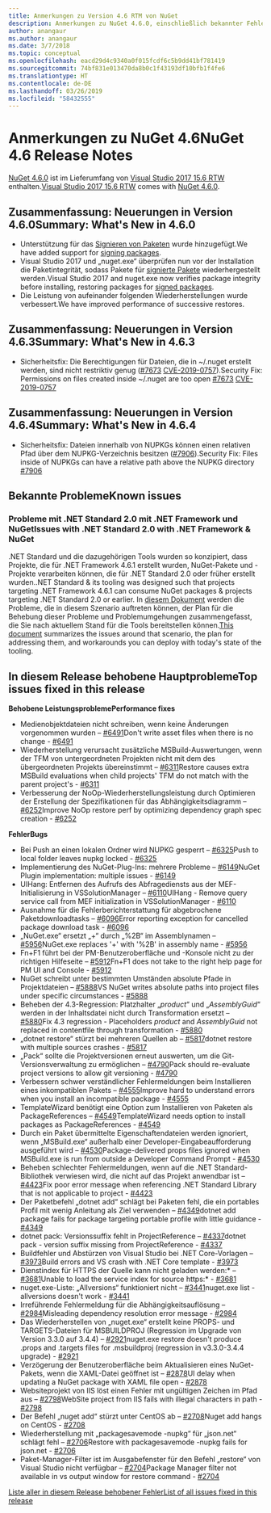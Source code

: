 ```yaml
---
title: Anmerkungen zu Version 4.6 RTM von NuGet
description: Anmerkungen zu NuGet 4.6.0, einschließlich bekannter Fehler, Fehlerkorrekturen, hinzugefügter Features und DCRs.
author: anangaur
ms.author: anangaur
ms.date: 3/7/2018
ms.topic: conceptual
ms.openlocfilehash: eacd29d4c9340a0f015fcdf6c5b9dd41bf781419
ms.sourcegitcommit: 74bf831e013470da8b0c1f43193df10bfb1f4fe6
ms.translationtype: HT
ms.contentlocale: de-DE
ms.lasthandoff: 03/26/2019
ms.locfileid: "58432555"
---
```

# <a name="nuget-46-release-notes"></a><span data-ttu-id="4abc6-103">Anmerkungen zu NuGet 4.6</span><span class="sxs-lookup"><span data-stu-id="4abc6-103">NuGet 4.6 Release Notes</span></span>

<span data-ttu-id="4abc6-104">[NuGet 4.6.0](https://dist.nuget.org/win-x86-commandline/v4.6.0/nuget.exe) ist im Lieferumfang von [Visual Studio 2017 15.6 RTW](https://www.visualstudio.com/news/releasenotes/vs2017-relnotes) enthalten.</span><span class="sxs-lookup"><span data-stu-id="4abc6-104">[Visual Studio 2017 15.6 RTW](https://www.visualstudio.com/news/releasenotes/vs2017-relnotes) comes with [NuGet 4.6.0](https://dist.nuget.org/win-x86-commandline/v4.6.0/nuget.exe).</span></span>

## <a name="summary-whats-new-in-460"></a><span data-ttu-id="4abc6-105">Zusammenfassung: Neuerungen in Version 4.6.0</span><span class="sxs-lookup"><span data-stu-id="4abc6-105">Summary: What's New in 4.6.0</span></span>

* <span data-ttu-id="4abc6-106">Unterstützung für das [Signieren von Paketen](../create-packages/sign-a-package.md) wurde hinzugefügt.</span><span class="sxs-lookup"><span data-stu-id="4abc6-106">We have added support for [signing packages](../create-packages/sign-a-package.md).</span></span>
* <span data-ttu-id="4abc6-107">Visual Studio 2017 und „nuget.exe“ überprüfen nun vor der Installation die Paketintegrität, sodass Pakete für [signierte Pakete](../reference/signed-packages-reference.md) wiederhergestellt werden.</span><span class="sxs-lookup"><span data-stu-id="4abc6-107">Visual Studio 2017 and nuget.exe now verifies package integrity before installing, restoring packages for [signed packages](../reference/signed-packages-reference.md).</span></span>
* <span data-ttu-id="4abc6-108">Die Leistung von aufeinander folgenden Wiederherstellungen wurde verbessert.</span><span class="sxs-lookup"><span data-stu-id="4abc6-108">We have improved performance of successive restores.</span></span>

## <a name="summary-whats-new-in-463"></a><span data-ttu-id="4abc6-109">Zusammenfassung: Neuerungen in Version 4.6.3</span><span class="sxs-lookup"><span data-stu-id="4abc6-109">Summary: What's New in 4.6.3</span></span>

* <span data-ttu-id="4abc6-110">Sicherheitsfix: Die Berechtigungen für Dateien, die in ~/.nuget erstellt werden, sind nicht restriktiv genug ([#7673](https://github.com/NuGet/Home/issues/7673) [CVE-2019-0757](https://portal.msrc.microsoft.com/en-us/security-guidance/advisory/CVE-2019-0757)).</span><span class="sxs-lookup"><span data-stu-id="4abc6-110">Security Fix: Permissions on files created inside ~/.nuget are too open [#7673](https://github.com/NuGet/Home/issues/7673) [CVE-2019-0757](https://portal.msrc.microsoft.com/en-us/security-guidance/advisory/CVE-2019-0757)</span></span>

## <a name="summary-whats-new-in-464"></a><span data-ttu-id="4abc6-111">Zusammenfassung: Neuerungen in Version 4.6.4</span><span class="sxs-lookup"><span data-stu-id="4abc6-111">Summary: What's New in 4.6.4</span></span>

* <span data-ttu-id="4abc6-112">Sicherheitsfix: Dateien innerhalb von NUPKGs können einen relativen Pfad über dem NUPKG-Verzeichnis besitzen ([#7906](https://github.com/NuGet/Home/issues/7906)).</span><span class="sxs-lookup"><span data-stu-id="4abc6-112">Security Fix: Files inside of NUPKGs can have a relative path above the NUPKG directory [#7906](https://github.com/NuGet/Home/issues/7906)</span></span>

## <a name="known-issues"></a><span data-ttu-id="4abc6-113">Bekannte Probleme</span><span class="sxs-lookup"><span data-stu-id="4abc6-113">Known issues</span></span>

### <a name="issues-with-net-standard-20-with-net-framework--nuget"></a><span data-ttu-id="4abc6-114">Probleme mit .NET Standard 2.0 mit .NET Framework und NuGet</span><span class="sxs-lookup"><span data-stu-id="4abc6-114">Issues with .NET Standard 2.0 with .NET Framework & NuGet</span></span> 

<span data-ttu-id="4abc6-115">.NET Standard und die dazugehörigen Tools wurden so konzipiert, dass Projekte, die für .NET Framework 4.6.1 erstellt wurden, NuGet-Pakete und -Projekte verarbeiten können, die für .NET Standard 2.0 oder früher erstellt wurden.</span><span class="sxs-lookup"><span data-stu-id="4abc6-115">.NET Standard & its tooling was designed such that projects targeting .NET Framework 4.6.1 can consume NuGet packages & projects targeting .NET Standard 2.0 or earlier.</span></span> <span data-ttu-id="4abc6-116">In [diesem Dokument](https://github.com/dotnet/standard/issues/481) werden die Probleme, die in diesem Szenario auftreten können, der Plan für die Behebung dieser Probleme und Problemumgehungen zusammengefasst, die Sie nach aktuellem Stand für die Tools bereitstellen können.</span><span class="sxs-lookup"><span data-stu-id="4abc6-116">[This document](https://github.com/dotnet/standard/issues/481) summarizes the issues around that scenario, the plan for addressing them, and workarounds you can deploy with today's state of the tooling.</span></span>

## <a name="top-issues-fixed-in-this-release"></a><span data-ttu-id="4abc6-117">In diesem Release behobene Hauptprobleme</span><span class="sxs-lookup"><span data-stu-id="4abc6-117">Top issues fixed in this release</span></span>

<span data-ttu-id="4abc6-118">**Behobene Leistungsprobleme**</span><span class="sxs-lookup"><span data-stu-id="4abc6-118">**Performance fixes**</span></span>

* <span data-ttu-id="4abc6-119">Medienobjektdateien nicht schreiben, wenn keine Änderungen vorgenommen wurden – [#6491](https://github.com/NuGet/Home/issues/6491)</span><span class="sxs-lookup"><span data-stu-id="4abc6-119">Don't write asset files when there is no change - [#6491](https://github.com/NuGet/Home/issues/6491)</span></span>
* <span data-ttu-id="4abc6-120">Wiederherstellung verursacht zusätzliche MSBuild-Auswertungen, wenn der TFM von untergeordneten Projekten nicht mit dem des übergeordneten Projekts übereinstimmt – [#6311](https://github.com/NuGet/Home/issues/6311)</span><span class="sxs-lookup"><span data-stu-id="4abc6-120">Restore causes extra MSBuild evaluations when child projects' TFM do not match with the parent project's - [#6311](https://github.com/NuGet/Home/issues/6311)</span></span>
* <span data-ttu-id="4abc6-121">Verbesserung der NoOp-Wiederherstellungsleistung durch Optimieren der Erstellung der Spezifikationen für das Abhängigkeitsdiagramm – [#6252](https://github.com/NuGet/Home/issues/6252)</span><span class="sxs-lookup"><span data-stu-id="4abc6-121">Improve NoOp restore perf by optimizing dependency graph spec creation - [#6252](https://github.com/NuGet/Home/issues/6252)</span></span>

<span data-ttu-id="4abc6-122">**Fehler**</span><span class="sxs-lookup"><span data-stu-id="4abc6-122">**Bugs**</span></span>

* <span data-ttu-id="4abc6-123">Bei Push an einen lokalen Ordner wird NUPKG gesperrt – [#6325](https://github.com/NuGet/Home/issues/6325)</span><span class="sxs-lookup"><span data-stu-id="4abc6-123">Push to local folder leaves nupkg locked - [#6325](https://github.com/NuGet/Home/issues/6325)</span></span>
* <span data-ttu-id="4abc6-124">Implementierung des NuGet-Plug-Ins: mehrere Probleme – [#6149](https://github.com/NuGet/Home/issues/6149)</span><span class="sxs-lookup"><span data-stu-id="4abc6-124">NuGet Plugin implementation:  multiple issues - [#6149](https://github.com/NuGet/Home/issues/6149)</span></span>
* <span data-ttu-id="4abc6-125">UIHang: Entfernen des Aufrufs des Abfragediensts aus der MEF-Initialisierung in VSSolutionManager – [#6110](https://github.com/NuGet/Home/issues/6110)</span><span class="sxs-lookup"><span data-stu-id="4abc6-125">UIHang - Remove query service call from MEF initialization in VSSolutionManager - [#6110](https://github.com/NuGet/Home/issues/6110)</span></span>
* <span data-ttu-id="4abc6-126">Ausnahme für die Fehlerberichterstattung für abgebrochene Paketdownloadtasks – [#6096](https://github.com/NuGet/Home/issues/6096)</span><span class="sxs-lookup"><span data-stu-id="4abc6-126">Error reporting exception for cancelled package download task - [#6096](https://github.com/NuGet/Home/issues/6096)</span></span>
* <span data-ttu-id="4abc6-127">„NuGet.exe“ ersetzt „+“ durch „%2B“ im Assemblynamen – [#5956](https://github.com/NuGet/Home/issues/5956)</span><span class="sxs-lookup"><span data-stu-id="4abc6-127">NuGet.exe replaces '+' with '%2B' in assembly name - [#5956](https://github.com/NuGet/Home/issues/5956)</span></span>
* <span data-ttu-id="4abc6-128">Fn+F1 führt bei der PM-Benutzeroberfläche und -Konsole nicht zu der richtigen Hilfeseite – [#5912](https://github.com/NuGet/Home/issues/5912)</span><span class="sxs-lookup"><span data-stu-id="4abc6-128">Fn+F1 does not take to the right help page for PM UI and Console - [#5912](https://github.com/NuGet/Home/issues/5912)</span></span>
* <span data-ttu-id="4abc6-129">NuGet schreibt unter bestimmten Umständen absolute Pfade in Projektdateien – [#5888](https://github.com/NuGet/Home/issues/5888)</span><span class="sxs-lookup"><span data-stu-id="4abc6-129">VS NuGet writes absolute paths into project files under specific circumstances - [#5888](https://github.com/NuGet/Home/issues/5888)</span></span>
* <span data-ttu-id="4abc6-130">Beheben der 4.3-Regression: Platzhalter „$product$“ und „$AssemblyGuid$“ werden in der Inhaltsdatei nicht durch Transformation ersetzt – [#5880](https://github.com/NuGet/Home/issues/5880)</span><span class="sxs-lookup"><span data-stu-id="4abc6-130">Fix 4.3 regression - Placeholders $product$ and $AssemblyGuid$ not replaced in contentfile through transformation - [#5880](https://github.com/NuGet/Home/issues/5880)</span></span>
* <span data-ttu-id="4abc6-131">„dotnet restore“ stürzt bei mehreren Quellen ab – [#5817](https://github.com/NuGet/Home/issues/5817)</span><span class="sxs-lookup"><span data-stu-id="4abc6-131">dotnet restore with multiple sources crashes - [#5817](https://github.com/NuGet/Home/issues/5817)</span></span>
* <span data-ttu-id="4abc6-132">„Pack“ sollte die Projektversionen erneut auswerten, um die Git-Versionsverwaltung zu ermöglichen – [#4790](https://github.com/NuGet/Home/issues/4790)</span><span class="sxs-lookup"><span data-stu-id="4abc6-132">Pack should re-evaluate project versions to allow git versioning - [#4790](https://github.com/NuGet/Home/issues/4790)</span></span>
* <span data-ttu-id="4abc6-133">Verbessern schwer verständlicher Fehlermeldungen beim Installieren eines inkompatiblen Pakets – [#4555](https://github.com/NuGet/Home/issues/4555)</span><span class="sxs-lookup"><span data-stu-id="4abc6-133">Improve hard to understand errors when you install an incompatible package - [#4555](https://github.com/NuGet/Home/issues/4555)</span></span>
* <span data-ttu-id="4abc6-134">TemplateWizard benötigt eine Option zum Installieren von Paketen als PackageReferences – [#4549](https://github.com/NuGet/Home/issues/4549)</span><span class="sxs-lookup"><span data-stu-id="4abc6-134">TemplateWizard needs option to install packages as PackageReferences - [#4549](https://github.com/NuGet/Home/issues/4549)</span></span>
* <span data-ttu-id="4abc6-135">Durch ein Paket übermittelte Eigenschaftendateien werden ignoriert, wenn „MSBuild.exe“ außerhalb einer Developer-Eingabeaufforderung ausgeführt wird – [#4530](https://github.com/NuGet/Home/issues/4530)</span><span class="sxs-lookup"><span data-stu-id="4abc6-135">Package-delivered props files ignored when MSBuild.exe is run from outside a Developer Command Prompt - [#4530](https://github.com/NuGet/Home/issues/4530)</span></span>
* <span data-ttu-id="4abc6-136">Beheben schlechter Fehlermeldungen, wenn auf die .NET Standard-Bibliothek verwiesen wird, die nicht auf das Projekt anwendbar ist – [#4423](https://github.com/NuGet/Home/issues/4423)</span><span class="sxs-lookup"><span data-stu-id="4abc6-136">Fix poor error message when referencing .NET Standard Library that is not applicable to project - [#4423](https://github.com/NuGet/Home/issues/4423)</span></span>
* <span data-ttu-id="4abc6-137">Der Paketbefehl „dotnet add“ schlägt bei Paketen fehl, die ein portables Profil mit wenig Anleitung als Ziel verwenden – [#4349](https://github.com/NuGet/Home/issues/4349)</span><span class="sxs-lookup"><span data-stu-id="4abc6-137">dotnet add package fails for package targeting portable profile with little guidance - [#4349](https://github.com/NuGet/Home/issues/4349)</span></span>
* <span data-ttu-id="4abc6-138">dotnet pack: Versionssuffix fehlt in ProjectReference – [#4337](https://github.com/NuGet/Home/issues/4337)</span><span class="sxs-lookup"><span data-stu-id="4abc6-138">dotnet pack - version suffix missing from ProjectReference - [#4337](https://github.com/NuGet/Home/issues/4337)</span></span>
* <span data-ttu-id="4abc6-139">Buildfehler und Abstürzen von Visual Studio bei .NET Core-Vorlagen – [#3973](https://github.com/NuGet/Home/issues/3973)</span><span class="sxs-lookup"><span data-stu-id="4abc6-139">Build errors and VS crash with .NET Core template - [#3973](https://github.com/NuGet/Home/issues/3973)</span></span>
* <span data-ttu-id="4abc6-140">Dienstindex für HTTPS der Quelle kann nicht geladen werden:\* – [#3681](https://github.com/NuGet/Home/issues/3681)</span><span class="sxs-lookup"><span data-stu-id="4abc6-140">Unable to load the service index for source https:\* - [#3681](https://github.com/NuGet/Home/issues/3681)</span></span>
* <span data-ttu-id="4abc6-141">nuget.exe-Liste: „Allversions“ funktioniert nicht – [#3441](https://github.com/NuGet/Home/issues/3441)</span><span class="sxs-lookup"><span data-stu-id="4abc6-141">nuget.exe list -allversions doesn't work - [#3441](https://github.com/NuGet/Home/issues/3441)</span></span>
* <span data-ttu-id="4abc6-142">Irreführende Fehlermeldung für die Abhängigkeitsauflösung – [#2984](https://github.com/NuGet/Home/issues/2984)</span><span class="sxs-lookup"><span data-stu-id="4abc6-142">Misleading dependency resolution error message - [#2984](https://github.com/NuGet/Home/issues/2984)</span></span>
* <span data-ttu-id="4abc6-143">Das Wiederherstellen von „nuget.exe“ erstellt keine PROPS- und TARGETS-Dateien für MSBUILDPROJ (Regression im Upgrade von Version 3.3.0 auf 3.4.4) – [#2921](https://github.com/NuGet/Home/issues/2921)</span><span class="sxs-lookup"><span data-stu-id="4abc6-143">nuget.exe restore doesn't produce .props and .targets files for .msbuildproj (regression in v3.3.0-3.4.4 upgrade) - [#2921](https://github.com/NuGet/Home/issues/2921)</span></span>
* <span data-ttu-id="4abc6-144">Verzögerung der Benutzeroberfläche beim Aktualisieren eines NuGet-Pakets, wenn die XAML-Datei geöffnet ist – [#2878](https://github.com/NuGet/Home/issues/2878)</span><span class="sxs-lookup"><span data-stu-id="4abc6-144">UI delay when updating a NuGet package with XAML file open - [#2878](https://github.com/NuGet/Home/issues/2878)</span></span>
* <span data-ttu-id="4abc6-145">Websiteprojekt von IIS löst einen Fehler mit ungültigen Zeichen im Pfad aus – [#2798](https://github.com/NuGet/Home/issues/2798)</span><span class="sxs-lookup"><span data-stu-id="4abc6-145">WebSite project from IIS fails with illegal characters in path - [#2798](https://github.com/NuGet/Home/issues/2798)</span></span>
* <span data-ttu-id="4abc6-146">Der Befehl „nuget add“ stürzt unter CentOS ab – [#2708](https://github.com/NuGet/Home/issues/2708)</span><span class="sxs-lookup"><span data-stu-id="4abc6-146">Nuget add hangs on CentOS - [#2708](https://github.com/NuGet/Home/issues/2708)</span></span>
* <span data-ttu-id="4abc6-147">Wiederherstellung mit „packagesavemode -nupkg“ für „json.net“ schlägt fehl – [#2706](https://github.com/NuGet/Home/issues/2706)</span><span class="sxs-lookup"><span data-stu-id="4abc6-147">Restore with packagesavemode -nupkg fails for json.net - [#2706](https://github.com/NuGet/Home/issues/2706)</span></span>
* <span data-ttu-id="4abc6-148">Paket-Manager-Filter ist im Ausgabefenster für den Befehl „restore“ von Visual Studio nicht verfügbar – [#2704](https://github.com/NuGet/Home/issues/2704)</span><span class="sxs-lookup"><span data-stu-id="4abc6-148">Package Manager filter not available in vs output window for restore command - [#2704](https://github.com/NuGet/Home/issues/2704)</span></span>

[<span data-ttu-id="4abc6-149">Liste aller in diesem Release behobener Fehler</span><span class="sxs-lookup"><span data-stu-id="4abc6-149">List of all issues fixed in this release</span></span>](https://github.com/NuGet/Home/issues?q=is%3Aissue+is%3Aclosed+milestone%3A%224.6")
